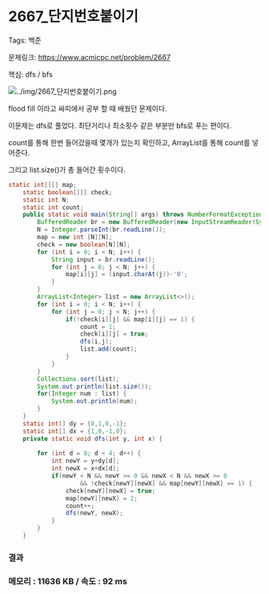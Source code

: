 # 2667_단지번호붙이기

Tags: 백준

문제링크: https://www.acmicpc.net/problem/2667

핵심: dfs / bfs

![../img/2667_단지번호붙이기.png](../img/2667_단지번호붙이기.png)

flood fill 이라고 싸피에서 공부 할 때 배웠던 문제이다.

이문제는 dfs로 풀었다. 최단거리나 최소횟수 같은 부분만 bfs로 푸는 편이다.

count를 통해 한번 들어갔을때 몇개가 있는지 확인하고, ArrayList를 통해 count를 넣어준다.

그리고 list.size()가 총 들어간 횟수이다.

```java
static int[][] map;
	static boolean[][] check;
	static int N;
	static int count;
	public static void main(String[] args) throws NumberFormatException, IOException {
		BufferedReader br = new BufferedReader(new InputStreamReader(System.in));
		N = Integer.parseInt(br.readLine());
		map = new int [N][N];
		check = new boolean[N][N];
		for (int i = 0; i < N; i++) {
			String input = br.readLine(); 
			for (int j = 0; j < N; j++) {
				map[i][j] = (input.charAt(j))-'0';
			}
		}
		ArrayList<Integer> list = new ArrayList<>();
		for (int i = 0; i < N; i++) {
			for (int j = 0; j < N; j++) {
				if(!check[i][j] && map[i][j] == 1) {
					count = 1;
					check[i][j] = true;
					dfs(i,j);
					list.add(count);
				}
			}
		}
		Collections.sort(list);
		System.out.println(list.size());
		for(Integer num : list) {
			System.out.println(num);
		}
	}
	static int[] dy = {0,1,0,-1};
	static int[] dx = {1,0,-1,0};
	private static void dfs(int y, int x) {
		
		for (int d = 0; d < 4; d++) {
			int newY = y+dy[d];
			int newX = x+dx[d];
			if(newY < N && newY >= 0 && newX < N && newX >= 0 
					&& !check[newY][newX] && map[newY][newX] == 1) {
				check[newY][newX] = true;
				map[newY][newX] = 2;
				count++;
				dfs(newY, newX);
			}
		}
	}
```

### 결과

### 메모리 :  11636 KB / 속도 : 92 ms
